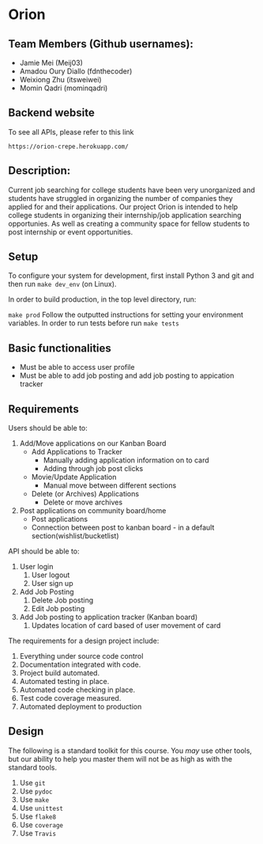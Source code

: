 # Orion

## Team Members (Github usernames):

- Jamie Mei (Meij03)
- Amadou Oury Diallo (fdnthecoder)
- Weixiong Zhu (itsweiwei)
- Momin Qadri (mominqadri)

## Backend website

To see all APIs, please refer to this link

`https://orion-crepe.herokuapp.com/`

## Description:

Current job searching for college students have been very unorganized and students have struggled in organizing the number of companies they applied for and their applications. Our project Orion is intended to help college students in organizing their internship/job application searching opportunies. As well as creating a community space for fellow students to post internship or event opportunities.
 
## Setup
 
To configure your system for development, first install Python 3 and git and
then run
`make dev_env` (on Linux).

In order to build production, in the top level directory, run:

`make prod`
Follow the outputted instructions for setting your environment variables.
In order to run tests before run
`make tests`

## Basic functionalities
- Must be able to access user profile
- Must be able to add job posting and add job posting to appication tracker

## Requirements

Users should be able to:

1. Add/Move applications on our Kanban Board
   - Add Applications to Tracker
      - Manually adding application information on to card
      - Adding through job post clicks
   - Movie/Update Application
      - Manual move between different sections
   - Delete (or Archives) Applications
      - Delete or move archives
1. Post applications on community board/home
   - Post applications
   - Connection between post to kanban board - in a default section(wishlist/bucketlist)

API should be able to:

1. User login
   1. User logout
   1. User sign up
2. Add Job Posting
   1. Delete Job posting
   1. Edit Job posting
3. Add Job posting to application tracker (Kanban board)
   1. Updates location of card based of user movement of card

The requirements for a design project include:

1. Everything under source code control
1. Documentation integrated with code.
1. Project build automated.
1. Automated testing in place.
1. Automated code checking in place.
1. Test code coverage measured.
1. Automated deployment to production

## Design

The following is a standard toolkit for this course. You _may_ use other tools,
but our ability to help you master them will not be as high as with the
standard tools.

1. Use `git`
1. Use `pydoc`
1. Use `make`
1. Use `unittest`
1. Use `flake8`
1. Use `coverage`
1. Use `Travis`

